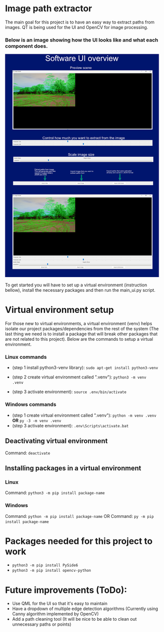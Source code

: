 # Image path extractor
The main goal for this project is to have an easy way to extract paths from images. QT is being used for the UI and OpenCV for image processing.

### Below is an image showing how the UI looks like and what each component does.
![UI overview image](/assets/softwareOveriew.png)


To get started you will have to set up a virtual environment (instruction bellow), install the necessary packages and then run the main_ui.py script.

# Virtual environment setup
For those new to virtual environments, a virtual environment (venv) helps isolate our project packages/dependencies from the rest of the system (The last thing we need is to install a package that will break other packages that are not related to this project). Below are the commands to setup a virtual environment.
### Linux commands
- (step 1 install python3-venv library): `sudo apt-get install python3-venv`

- (step 2 create virtual environment called ".venv"): `python3 -m venv .venv`

- (step 3 activate environment): `source .env/bin/activate`

### Windows commands
- (step 1 create virtual environment called ".venv"):  `python -m venv .venv` <strong>OR</strong> `py -3 -m venv .venv`
- (step 3 activate environment): `.env\Scripts\activate.bat`

## Deactivating virtual environment
Command: `deactivate`

## Installing packages in a virtual environment
### Linux
Command: `python3 -m pip install package-name`
### Windows
Command: `python -m pip install package-name` 
OR
Command: `py -m pip install package-name`

# Packages needed for this project to work
 - ```python3 -m pip install PySide6```
 - ```python3 -m pip install opencv-python```

# Future improvements (ToDo):
- Use QML for the UI so that it's easy to maintain
- Have a dropdown of multiple edge detection algorithms (Currently using Canny algorithm implemented by OpenCV)
- Add a path cleaning tool (It will be nice to be able to clean out unnecessary paths or points)
